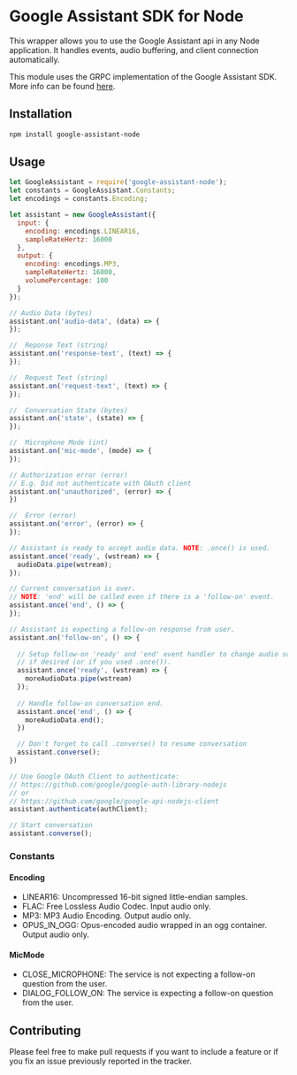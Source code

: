 # Google Assistant SDK for Node
This wrapper allows you to use the Google Assistant api in any Node application.
It handles events, audio buffering, and client connection automatically.

This module uses the GRPC implementation of the Google Assistant SDK.
More info can be found [here](https://developers.google.com/assistant/sdk/reference/rpc/google.assistant.embedded.v1alpha1).

## Installation
```sh
npm install google-assistant-node
```

## Usage
```js
let GoogleAssistant = require('google-assistant-node');
let constants = GoogleAssistant.Constants;
let encodings = constants.Encoding;

let assistant = new GoogleAssistant({
  input: {
    encoding: encodings.LINEAR16,
    sampleRateHertz: 16000
  },
  output: {
    encoding: encodings.MP3,
    sampleRateHertz: 16000,
    volumePercentage: 100
  }
});

// Audio Data (bytes)
assistant.on('audio-data', (data) => {
});

//  Reponse Text (string)
assistant.on('response-text', (text) => {
});

//  Request Text (string)
assistant.on('request-text', (text) => {
});

//  Conversation State (bytes)
assistant.on('state', (state) => {
});

//  Microphone Mode (int)
assistant.on('mic-mode', (mode) => {
});

// Authorization error (error)
// E.g. Did not authenticate with OAuth client
assistant.on('unauthorized', (error) => {
})

//  Error (error)
assistant.on('error', (error) => {
});

// Assistant is ready to accept audio data. NOTE: .once() is used.
assistant.once('ready', (wstream) => {
  audioData.pipe(wstream);
});

// Current conversation is over. 
// NOTE: 'end' will be called even if there is a 'follow-on' event.
assistant.once('end', () => {
});

// Assistant is expecting a follow-on response from user.
assistant.on('follow-on', () => {
  
  // Setup follow-on 'ready' and 'end' event handler to change audio source
  // if desired (or if you used .once()).
  assistant.once('ready', (wstream) => { 
    moreAudioData.pipe(wstream)
  });
  
  // Handle follow-on conversation end.
  assistant.once('end', () => {
    moreAudioData.end();
  }) 

  // Don't forget to call .converse() to resume conversation
  assistant.converse();
})

// Use Google OAuth Client to authenticate: 
// https://github.com/google/google-auth-library-nodejs 
// or
// https://github.com/google/google-api-nodejs-client
assistant.authenticate(authClient);

// Start conversation
assistant.converse();
```

### Constants
#### Encoding
- LINEAR16: Uncompressed 16-bit signed little-endian samples.
- FLAC: Free Lossless Audio Codec. Input audio only.
- MP3: MP3 Audio Encoding. Output audio only.
- OPUS_IN_OGG: Opus-encoded audio wrapped in an ogg container. Output audio only.

#### MicMode
- CLOSE_MICROPHONE: The service is not expecting a follow-on question from the user. 
- DIALOG_FOLLOW_ON: The service is expecting a follow-on question from the user. 

## Contributing
Please feel free to make pull requests if you want to include a feature or
if you fix an issue previously reported in the tracker.
